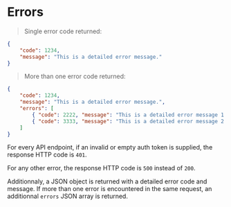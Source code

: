 # Errors

> Single error code returned:

```json
{
    "code": 1234,
    "message": "This is a detailed error message."
}
```

> More than one error code returned:

```json
{
    "code": 1234,
    "message": "This is a detailed error message.",
    "errors": [
        { "code": 2222, "message": "This is a detailed error message 1." },
        { "code": 3333, "message": "This is a detailed error message 2." },
    ]
}
```

For every API endpoint, if an invalid or empty auth token is supplied, the response HTTP code is `401`.

For any other error, the response HTTP code is `500` instead of `200`.

Additionnaly, a JSON object is returned with a detailed error code and message. If more than one error is encountered in the same request, an additionnal `errors` JSON array is returned.
